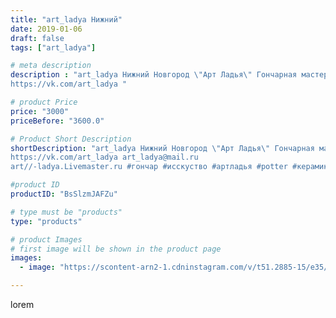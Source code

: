 ```yaml
---
title: "art_ladya Нижний"
date: 2019-01-06
draft: false
tags: ["art_ladya"]

# meta description
description : "art_ladya Нижний Новгород \"Арт Ладья\" Гончарная мастерская в Нижнем Новгороде. Изготовление керамики и мастер//-классы по обучению. 
https://vk.com/art_ladya "

# product Price
price: "3000"
priceBefore: "3600.0"

# Product Short Description
shortDescription: "art_ladya Нижний Новгород \"Арт Ладья\" Гончарная мастерская в Нижнем Новгороде. Изготовление керамики и мастер//-классы по обучению. 
https://vk.com/art_ladya art_ladya@mail.ru 
art//-ladya.Livemaster.ru #гончар #исскуство #артладья #potter #керамикадляинтерьера #керамикаручнаяработа #гончарнаямастерская #керамиканазаказ #handmade #посудаизглины #керамика #гончарнаяпосуда #эксклюзивнаякерамика #dishes #decor #ceramicar #nntoday #claygoods #фестиваль #earthenware #ceramic #design #artladya #историческаяреконструкция #нижнийновгород #ceramicart #гончарныйкруг #clay #авторскаякерамика"

#product ID
productID: "BsSlzmJAFZu"

# type must be "products"
type: "products"

# product Images
# first image will be shown in the product page
images:
  - image: "https://scontent-arn2-1.cdninstagram.com/v/t51.2885-15/e35/49284579_2295965567115335_1677711428746261477_n.jpg?se=7&tp=1&_nc_ht=scontent-arn2-1.cdninstagram.com&_nc_cat=111&_nc_ohc=ds3tEhBNIDIAX8epRO-&ccb=7-4&oh=541df1dcd25f7ca65f18263c235e1f76&oe=60846A40&_nc_sid=86f79a&ig_cache_key=MTk1MDc4Nzg2MTk3MjI3Njg0Ng%3D%3D.2-ccb7-4"

---
```

lorem
